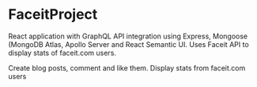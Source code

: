 # FaceitProject

React application with GraphQL API integration using Express, Mongoose (MongoDB Atlas, Apollo Server and React Semantic UI.
Uses Faceit API to display stats of faceit.com users.

Create blog posts, comment and like them. Display stats from faceit.com users
